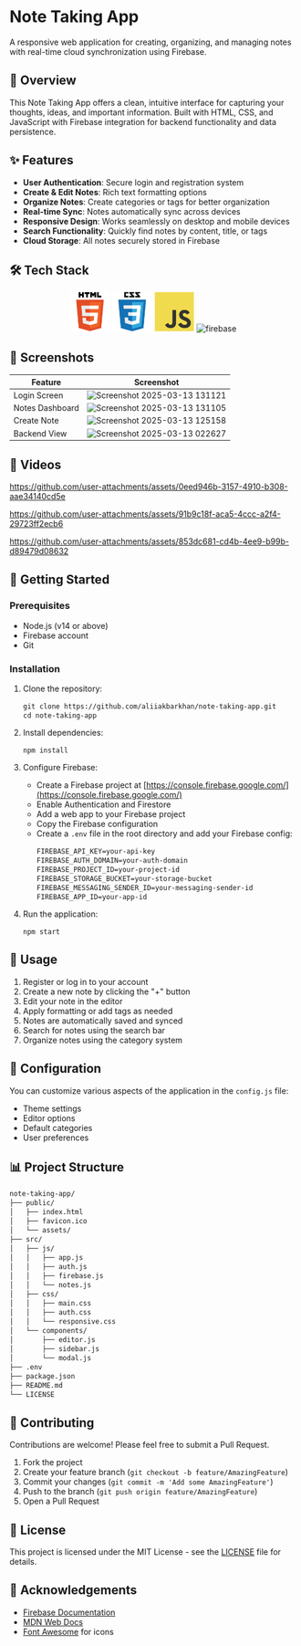 # Note Taking App

A responsive web application for creating, organizing, and managing notes with real-time cloud synchronization using Firebase.




## 📝 Overview

This Note Taking App offers a clean, intuitive interface for capturing your thoughts, ideas, and important information. Built with HTML, CSS, and JavaScript with Firebase integration for backend functionality and data persistence.

## ✨ Features

- **User Authentication**: Secure login and registration system
- **Create & Edit Notes**: Rich text formatting options
- **Organize Notes**: Create categories or tags for better organization
- **Real-time Sync**: Notes automatically sync across devices
- **Responsive Design**: Works seamlessly on desktop and mobile devices
- **Search Functionality**: Quickly find notes by content, title, or tags
- **Cloud Storage**: All notes securely stored in Firebase

## 🛠️ Tech Stack

<p align="center">
  <img src="https://raw.githubusercontent.com/devicons/devicon/master/icons/html5/html5-original-wordmark.svg" alt="html5" width="70" height="70"/>
  <img src="https://raw.githubusercontent.com/devicons/devicon/master/icons/css3/css3-original-wordmark.svg" alt="css3" width="70" height="70"/>
  <img src="https://raw.githubusercontent.com/devicons/devicon/master/icons/javascript/javascript-original.svg" alt="javascript" width="70" height="70"/>
  <img src="https://www.vectorlogo.zone/logos/firebase/firebase-icon.svg" alt="firebase" width="70" height="70"/>
</p>

## 📸 Screenshots

| Feature | Screenshot |
|---------|------------|
| Login Screen | ![Screenshot 2025-03-13 131121](https://github.com/user-attachments/assets/36b65ede-fc93-4e11-a0dd-6be68e9243f8) |
| Notes Dashboard | ![Screenshot 2025-03-13 131105](https://github.com/user-attachments/assets/5180a7df-852c-4b2f-9c8c-a009268623e6) |
| Create Note | ![Screenshot 2025-03-13 125158](https://github.com/user-attachments/assets/34e835f2-3d0c-49b4-9498-0de7a2bd7117) |
| Backend View | ![Screenshot 2025-03-13 022627](https://github.com/user-attachments/assets/d0a79f82-9499-499e-8848-2fb95039f57c) |

## 📝 Videos

https://github.com/user-attachments/assets/0eed946b-3157-4910-b308-aae34140cd5e



https://github.com/user-attachments/assets/91b9c18f-aca5-4ccc-a2f4-29723ff2ecb6



https://github.com/user-attachments/assets/853dc681-cd4b-4ee9-b99b-d89479d08632









## 🚀 Getting Started

### Prerequisites

- Node.js (v14 or above)
- Firebase account
- Git

### Installation

1. Clone the repository:
   ```
   git clone https://github.com/aliiakbarkhan/note-taking-app.git
   cd note-taking-app
   ```

2. Install dependencies:
   ```
   npm install
   ```

3. Configure Firebase:
   - Create a Firebase project at [https://console.firebase.google.com/](https://console.firebase.google.com/)
   - Enable Authentication and Firestore
   - Add a web app to your Firebase project
   - Copy the Firebase configuration
   - Create a `.env` file in the root directory and add your Firebase config:
     ```
     FIREBASE_API_KEY=your-api-key
     FIREBASE_AUTH_DOMAIN=your-auth-domain
     FIREBASE_PROJECT_ID=your-project-id
     FIREBASE_STORAGE_BUCKET=your-storage-bucket
     FIREBASE_MESSAGING_SENDER_ID=your-messaging-sender-id
     FIREBASE_APP_ID=your-app-id
     ```

4. Run the application:
   ```
   npm start
   ```

## 📱 Usage

1. Register or log in to your account
2. Create a new note by clicking the "+" button
3. Edit your note in the editor
4. Apply formatting or add tags as needed
5. Notes are automatically saved and synced
6. Search for notes using the search bar
7. Organize notes using the category system

## 🔧 Configuration

You can customize various aspects of the application in the `config.js` file:
- Theme settings
- Editor options
- Default categories
- User preferences

## 📊 Project Structure

```
note-taking-app/
├── public/
│   ├── index.html
│   ├── favicon.ico
│   └── assets/
├── src/
│   ├── js/
│   │   ├── app.js
│   │   ├── auth.js
│   │   ├── firebase.js
│   │   └── notes.js
│   ├── css/
│   │   ├── main.css
│   │   ├── auth.css
│   │   └── responsive.css
│   └── components/
│       ├── editor.js
│       ├── sidebar.js
│       └── modal.js
├── .env
├── package.json
├── README.md
└── LICENSE
```

## 🤝 Contributing

Contributions are welcome! Please feel free to submit a Pull Request.

1. Fork the project
2. Create your feature branch (`git checkout -b feature/AmazingFeature`)
3. Commit your changes (`git commit -m 'Add some AmazingFeature'`)
4. Push to the branch (`git push origin feature/AmazingFeature`)
5. Open a Pull Request

## 📄 License

This project is licensed under the MIT License - see the [LICENSE](LICENSE) file for details.

## 👏 Acknowledgements

- [Firebase Documentation](https://firebase.google.com/docs)
- [MDN Web Docs](https://developer.mozilla.org/)
- [Font Awesome](https://fontawesome.com/) for icons
